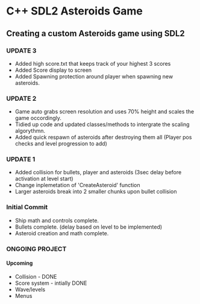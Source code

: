 # C++ SDL2 Asteroids Game

## Creating a custom Asteroids game using SDL2

### UPDATE 3
- Added high score.txt that keeps track of your highest 3 scores
- Added Score display to screen
- Added Spawning protection around player when spawning new asteroids. 

### UPDATE 2
- Game auto grabs screen resolution and uses 70% height and scales the game occordingly.
- Tidied up code and updated classes/methods to intergrate the scaling algorythmn.
- Added quick respawn of asteroids after destroying them all (Player pos checks and level progression to add)

### UPDATE 1
- Added collision for bullets, player and asteroids (3sec delay before activation at level start)
- Change inplemetation of 'CreateAsteroid' function
- Larger asteroids break into 2 smaller chunks upon bullet collision

### Initial Commit
- Ship math and controls complete.
- Bullets complete. (delay based on level to be implemented)
- Asteroid creation and math complete.

### ONGOING PROJECT
#### Upcoming
- Collision - DONE
- Score system - intially DONE
- Wave/levels
- Menus